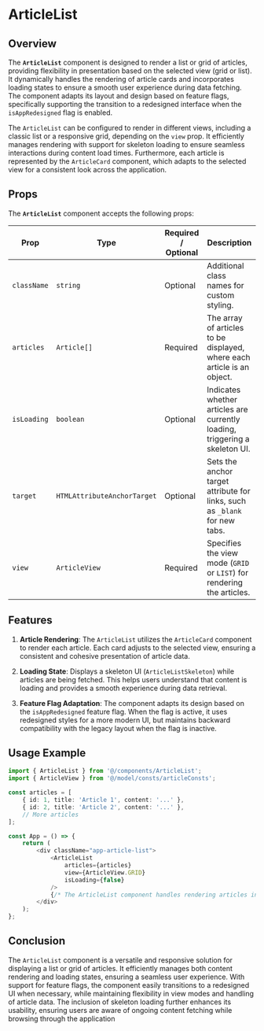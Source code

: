 # ArticleList

## Overview
The **`ArticleList`** component is designed to render a list or grid of articles, providing flexibility in presentation based on the selected view (grid or list). It dynamically handles the rendering of article cards and incorporates loading states to ensure a smooth user experience during data fetching. The component adapts its layout and design based on feature flags, specifically supporting the transition to a redesigned interface when the `isAppRedesigned` flag is enabled.

The `ArticleList` can be configured to render in different views, including a classic list or a responsive grid, depending on the `view` prop. It efficiently manages rendering with support for skeleton loading to ensure seamless interactions during content load times. Furthermore, each article is represented by the `ArticleCard` component, which adapts to the selected view for a consistent look across the application.

## Props
The **`ArticleList`** component accepts the following props:

| Prop        | Type                      | Required / Optional | Description                                                               |
|-------------|---------------------------|---------------------|---------------------------------------------------------------------------|
| `className` | `string`                  | Optional            | Additional class names for custom styling.                                |
| `articles`  | `Article[]`               | Required            | The array of articles to be displayed, where each article is an object.   |
| `isLoading` | `boolean`                 | Optional            | Indicates whether articles are currently loading, triggering a skeleton UI.|
| `target`    | `HTMLAttributeAnchorTarget`| Optional            | Sets the anchor target attribute for links, such as `_blank` for new tabs. |
| `view`      | `ArticleView`             | Required            | Specifies the view mode (`GRID` or `LIST`) for rendering the articles.     |

## Features

1. **Article Rendering**: The `ArticleList` utilizes the `ArticleCard` component to render each article. Each card adjusts to the selected view, ensuring a consistent and cohesive presentation of article data.

2. **Loading State**: Displays a skeleton UI (`ArticleListSkeleton`) while articles are being fetched. This helps users understand that content is loading and provides a smooth experience during data retrieval.

3. **Feature Flag Adaptation**: The component adapts its design based on the `isAppRedesigned` feature flag. When the flag is active, it uses redesigned styles for a more modern UI, but maintains backward compatibility with the legacy layout when the flag is inactive.


## Usage Example
```typescript jsx
import { ArticleList } from '@/components/ArticleList';
import { ArticleView } from '@/model/consts/articleConsts';

const articles = [
    { id: 1, title: 'Article 1', content: '...' },
    { id: 2, title: 'Article 2', content: '...' },
    // More articles
];

const App = () => {
    return (
        <div className="app-article-list">
            <ArticleList
                articles={articles}
                view={ArticleView.GRID}
                isLoading={false}
            />
            {/* The ArticleList component handles rendering articles in either grid or list view */}
        </div>
    );
};
```

## Conclusion 
The `ArticleList` component is a versatile and responsive solution for displaying a list or grid of articles. It efficiently manages both content rendering and loading states, ensuring a seamless user experience. With support for feature flags, the component easily transitions to a redesigned UI when necessary, while maintaining flexibility in view modes and handling of article data. The inclusion of skeleton loading further enhances its usability, ensuring users are aware of ongoing content fetching while browsing through the application

